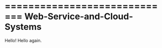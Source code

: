 =============================
Web-Service-and-Cloud-Systems
=============================
Hello!
Hello again.
